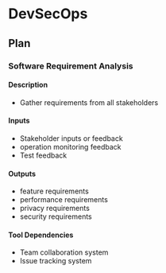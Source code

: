 # DevSecOps

## Plan

### Software Requirement Analysis

#### Description
 - Gather requirements from all stakeholders

#### Inputs
 - Stakeholder inputs or feedback
 - operation monitoring feedback
 - Test feedback

#### Outputs
 - feature requirements
 - performance requirements
 - privacy requirements
 - security requirements

#### Tool Dependencies
 - Team collaboration system
 - Issue tracking system
